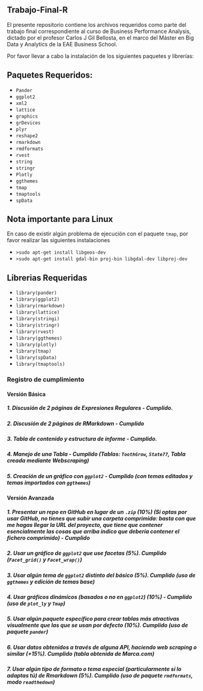 ## Trabajo-Final-R
El presente repositorio contiene los archivos requeridos como parte del trabajo final correspondiente al curso de Business Performance Analysis, dictado por el profesor Carlos J Gil Bellosta, en el marco del Máster en Big Data y Analytics de la EAE Business School.

Por favor llevar a cabo la instalación de los siguientes paquetes y librerías:

## Paquetes Requeridos:
* ```Pander```
* ```ggplot2```
* ```xml2```
* ```lattice```
* ```graphics```
* ```grDevices```
* ```plyr```
* ```reshape2```
* ```rmarkdown```
* ```rmdformats```
* ```rvest```
* ```string```
* ```stringr```
* ```Plotly```
* ```ggthemes```
* ```tmap```
* ```tmaptools```
* ```spData```

## Nota importante para Linux
En caso de existir algún problema de ejecución con el paquete ```tmap```, por favor realizar las siguientes instalaciones
* ```>sudo apt-get install libgeos-dev```
* ```>sudo apt-get install gdal-bin proj-bin libgdal-dev libproj-dev```

## Librerias Requeridas
* ```library(pander) ```
* ```library(ggplot2)```
* ```library(rmarkdown)```
* ```library(lattice)```
* ```library(stringi)```
* ```library(stringr)```
* ```library(rvest)```
* ```library(ggthemes)```
* ```library(plotly)```
* ```library(tmap)```
* ```library(spData)```
* ```library(tmaptools)```

### Registro de cumplimiento

#### **Versión Básica**
##### 1. Discusión de 2 páginas de Expresiones Regulares - Cumplido.
##### 2. Discusión de 2 páginas de RMarkdown - Cumplido
##### 3. Tabla de contenido y estructura de informe -  Cumplido.
##### 4. Manejo de una Tabla - Cumplido (Tablas: ```ToothGrow```, ```State77```, Tabla creada mediante Webscraping)
##### 5. Creación de un gráfico con ```ggplot2``` - Cumplido (con temas editados y temas importados con ```ggthemes```)

#### **Versión Avanzada**
##### 1. Presentar un repo en GitHub en lugar de un `.zip` (10%) (Si optas por usar GitHub, no tienes que subir una carpeta comprimida: basta con que me hagas llegar la URL del proyecto, que tiene que contener esencialmente las cosas que arriba indico que debería contener el fichero comprimido) - Cumplido
##### 2. Usar un gráfico de ```ggplot2``` que use facetas (5%). Cumplido (```Facet_grid()``` y ```Facet_wrap()```)
##### 3. Usar algún tema de `ggplot2` distinto del básico (5%). Cumplido (uso de ```ggthemes``` y edición de temas base)
##### 4. Usar gráficos dinámicos (basados o no en `ggplot2`) (10%) - Cumplido (uso de ```plot_ly``` y ```Tmap```)
##### 5. Usar algún paquete específico para crear tablas más atractivas visualmente que las que se usan por defecto (10%). Cumplido (uso de paquete ```pander```)
##### 6. Usar datos obtenidos a través de alguna API, haciendo _web scraping_ o similar (+15%). Cumplido (tabla obtenida de Marca.com)
##### 7. Usar algún tipo de formato o tema especial (particularmente si lo adaptas tú) de Rmarkdown (5%). Cumplido (uso de paquete ```rmdformats```, modo ```readthedown```)
